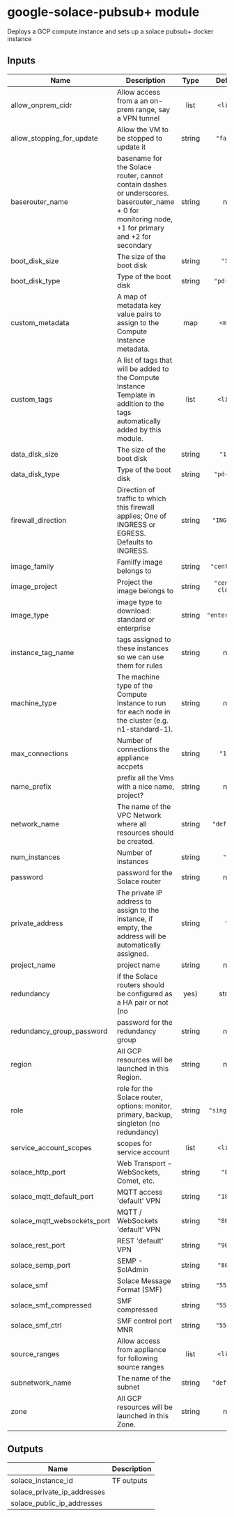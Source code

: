 # google-solace-pubsub+ module

Deploys a GCP compute instance and sets up a solace pubsub+ docker instance



## Inputs

| Name | Description | Type | Default | Required |
|------|-------------|:----:|:-----:|:-----:|
| allow\_onprem\_cidr | Allow access from a an on-prem range, say a VPN tunnel | list | `<list>` | no |
| allow\_stopping\_for\_update | Allow the VM to be stopped to update it | string | `"false"` | no |
| baserouter\_name | basename for the Solace router, cannot contain dashes or underscores. baserouter_name + 0 for monitoring node, +1 for primary and +2 for secondary | string | n/a | yes |
| boot\_disk\_size | The size of the boot disk | string | `"30"` | no |
| boot\_disk\_type | Type of the boot disk | string | `"pd-ssd"` | no |
| custom\_metadata | A map of metadata key value pairs to assign to the Compute Instance metadata. | map | `<map>` | no |
| custom\_tags | A list of tags that will be added to the Compute Instance Template in addition to the tags automatically added by this module. | list | `<list>` | no |
| data\_disk\_size | The size of the boot disk | string | `"100"` | no |
| data\_disk\_type | Type of the boot disk | string | `"pd-ssd"` | no |
| firewall\_direction | Direction of traffic to which this firewall applies; One of INGRESS or EGRESS. Defaults to INGRESS. | string | `"INGRESS"` | no |
| image\_family | Familfy image belongs to | string | `"centos-7"` | no |
| image\_project | Project the image belongs to | string | `"centos-cloud"` | no |
| image\_type | image type to download: standard or enterprise | string | `"enterprise"` | no |
| instance\_tag\_name | tags assigned to these instances so we can use them for rules | string | n/a | yes |
| machine\_type | The machine type of the Compute Instance to run for each node in the cluster (e.g. n1-standard-1). | string | n/a | yes |
| max\_connections | Number of connections the appliance accpets | string | `"100"` | no |
| name\_prefix | prefix all the Vms with a nice name, project? | string | n/a | yes |
| network\_name | The name of the VPC Network where all resources should be created. | string | `"default"` | no |
| num\_instances | Number of instances | string | `"1"` | no |
| password | password for the Solace router | string | n/a | yes |
| private\_address | The private IP address to assign to the instance, if empty, the address will be automatically assigned. | string | `""` | no |
| project\_name | project name | string | n/a | yes |
| redundancy | if the Solace routers should be configured as a HA pair or not (no|yes) | string | `"no"` | no |
| redundancy\_group\_password | password for the redundancy group | string | n/a | yes |
| region | All GCP resources will be launched in this Region. | string | n/a | yes |
| role | role for the Solace router, options: monitor, primary, backup, singleton (no redundancy) | string | `"singleton"` | no |
| service\_account\_scopes | scopes for service account | list | `<list>` | no |
| solace\_http\_port | Web Transport - WebSockets, Comet, etc. | string | `"80"` | no |
| solace\_mqtt\_default\_port | MQTT access 'default' VPN | string | `"1883"` | no |
| solace\_mqtt\_websockets\_port | MQTT / WebSockets 'default' VPN | string | `"8000"` | no |
| solace\_rest\_port | REST 'default' VPN | string | `"9000"` | no |
| solace\_semp\_port | SEMP - SolAdmin | string | `"8080"` | no |
| solace\_smf | Solace Message Format (SMF) | string | `"55003"` | no |
| solace\_smf\_compressed | SMF compressed | string | `"55555"` | no |
| solace\_smf\_ctrl | SMF control port MNR | string | `"55556"` | no |
| source\_ranges | Allow access from appliance for following source ranges | list | `<list>` | no |
| subnetwork\_name | The name of the subnet | string | `"default"` | no |
| zone | All GCP resources will be launched in this Zone. | string | n/a | yes |

## Outputs

| Name | Description |
|------|-------------|
| solace\_instance\_id | TF outputs |
| solace\_private\_ip\_addresses |  |
| solace\_public\_ip\_addresses |  |

